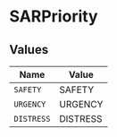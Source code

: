 # SARPriority


## Values

| Name       | Value      |
| ---------- | ---------- |
| `SAFETY`   | SAFETY     |
| `URGENCY`  | URGENCY    |
| `DISTRESS` | DISTRESS   |